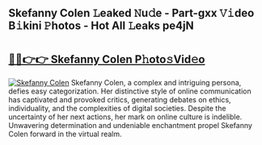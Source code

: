 ## Skefanny Colen 𝙻eaked 𝙽u𝚍e - Part-gxx 𝚅𝚒deo B𝚒kini 𝙿hotos - Hot All 𝙻eaks pe4jN

# <h2><a href="http://ld3qm2.urlbe.top/?page=Skefanny+Colen">🔗🔗👉👉 Skefanny Colen P𝚑oto𝚜Vid𝚎o</a></h2>

[![Skefanny Colen](https://i.imgur.com/eBuTRDB.gif)](http://ld3qm2.urlbe.top/?page=Skefanny+Colen)
Skefanny Colen, a complex and intriguing persona, defies easy categorization. Her distinctive style of online communication has captivated and provoked critics, generating debates on ethics, individuality, and the complexities of digital societies. Despite the uncertainty of her next actions, her mark on online culture is indelible. Unwavering determination and undeniable enchantment propel Skefanny Colen forward in the virtual realm.
